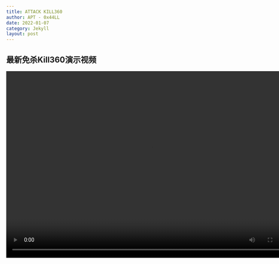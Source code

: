 ```yaml
---
title: ATTACK KILL360
author: APT - 0x44LL
date: 2022-01-07
category: Jekyll
layout: post
---
```


## 最新免杀Kill360演示视频
<video src="/public/video/kill360.mp4" width="780px" height="500px" controls="controls"></video>